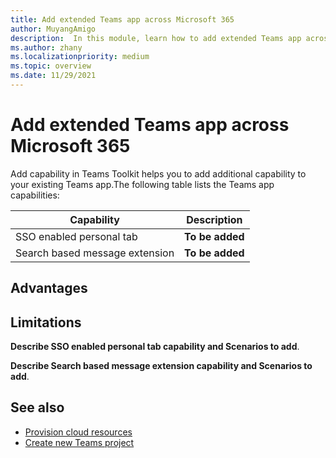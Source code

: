 ```yaml
---
title: Add extended Teams app across Microsoft 365
author: MuyangAmigo
description:  In this module, learn how to add extended Teams app across Microsoft 365
ms.author: zhany
ms.localizationpriority: medium
ms.topic: overview
ms.date: 11/29/2021
---
```


# Add extended Teams app across Microsoft 365

Add capability in Teams Toolkit helps you to add additional capability to your existing Teams app.The following table lists the Teams app capabilities:

|**Capability**|**Description**|
|--------|-------------|
| SSO enabled personal tab | **To be added**|
| Search based message extension | **To be added**|

## Advantages

## Limitations

**Describe SSO enabled personal tab capability and Scenarios to add**.

**Describe Search based message extension capability and Scenarios to add**.

## See also

* [Provision cloud resources](provision.md)
* [Create new Teams project](create-new-project.md)
